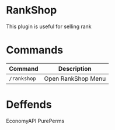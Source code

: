 # RankShop
This plugin is useful for selling rank

# Commands
|**Command**|**Description**|
|-----------|---------------|
|`/rankshop`|Open RankShop Menu|

# Deffends
EconomyAPI
PurePerms
